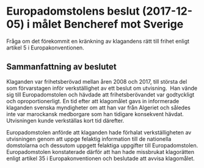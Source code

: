 # Europadomstolens beslut (2017-12-05) i målet Bencheref mot Sverige

Fråga om det förekommit en kränkning av klagandens rätt till frihet enligt artikel 5 i Europakonventionen.


## Sammanfattning av beslutet

Klaganden var frihetsberövad mellan åren 2008 och 2017, till största del som förvarstagen inför verkställighet av ett beslut om utvisning.  Han vände sig till Europadomstolen och hävdade att frihetsberövandet var godtyckligt och oproportionerligt. En tid efter att klagomålet gavs in informerade klaganden svenska myndigheter om att han var från Algeriet och således inte var marockansk medborgare som han tidigare konsekvent hävdat. Utvisningen kunde verkställas kort tid därefter.

Europadomstolen anförde att klaganden hade förhalat verkställigheten av utvisningen genom att uppge felaktig information till de nationella domstolarna och dessutom uppgett felaktiga uppgifter till Europadomstolen. Europadomstolen konstaterade därför att han hade missbrukat klagorätten enligt artikel 35 i Europakonventionen och beslutade att avvisa klagomålet.
